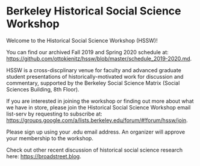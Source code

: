 # Berkeley Historical Social Science Workshop 

Welcome to the Historical Social Science Workshop (HSSW)!

You can find our archived Fall 2019 and Spring 2020 schedule at: https://github.com/ottokienitz/hssw/blob/master/schedule_2019-2020.md.

HSSW is a cross-discplinary venue for faculty and advanced graduate student presentations of historically-motivated work for discussion and commentary, supported by the Berkeley Social Science Matrix (Social Sciences Building, 8th Floor).

If you are interested in joining the workshop or finding out more about what we have in store, please join the Historical Social Science Workshop email list-serv by requesting to subscribe at: https://groups.google.com/a/lists.berkeley.edu/forum/#!forum/hssw/join.

Please sign up using your .edu email address. An organizer will approve your membership to the workshop.

Check out other recent discussion of historical social science research here: https://broadstreet.blog.
